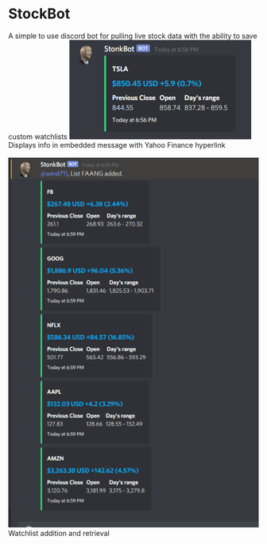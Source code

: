 # StockBot
A simple to use discord bot for pulling live stock data with the ability to save custom watchlists
![embed image](https://github.com/wind711/StockBot/blob/master/embed.png)
<br />Displays info in embedded message with Yahoo Finance hyperlink
<br />
<br />
![embed image](https://github.com/wind711/StockBot/blob/master/watchlist.png)
<br />Watchlist addition and retrieval

